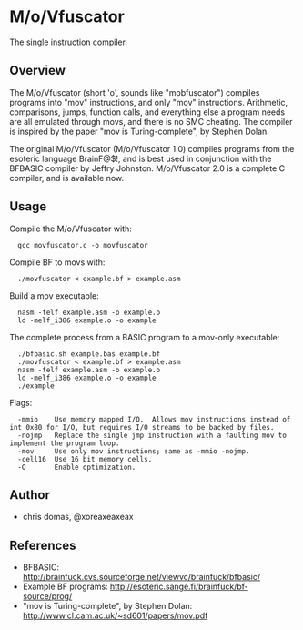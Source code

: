 # M/o/Vfuscator
The single instruction compiler.

## Overview
The M/o/Vfuscator (short 'o', sounds like "mobfuscator") compiles programs into "mov" instructions, and only "mov" instructions.  Arithmetic, comparisons, jumps, function calls, and everything else a program needs are all emulated through movs, and there is no SMC cheating.  The compiler is inspired by the paper "mov is Turing-complete", by Stephen Dolan.

The original M/o/Vfuscator (M/o/Vfuscator 1.0) compiles programs from the esoteric language BrainF@$!, and is best used in conjunction with the BFBASIC compiler by Jeffry Johnston.  M/o/Vfuscator 2.0 is a complete C compiler, and is available now.

## Usage

Compile the M/o/Vfuscator with:
```
  gcc movfuscator.c -o movfuscator
```

Compile BF to movs with:
```
  ./movfuscator < example.bf > example.asm
```

Build a mov executable:
```
  nasm -felf example.asm -o example.o
  ld -melf_i386 example.o -o example
```

The complete process from a BASIC program to a mov-only executable:
```
  ./bfbasic.sh example.bas example.bf
  ./movfuscator < example.bf > example.asm
  nasm -felf example.asm -o example.o
  ld -melf_i386 example.o -o example
  ./example
```

Flags:
```
  -mmio    Use memory mapped I/O.  Allows mov instructions instead of int 0x80 for I/O, but requires I/O streams to be backed by files.
  -nojmp   Replace the single jmp instruction with a faulting mov to implement the program loop.
  -mov     Use only mov instructions; same as -mmio -nojmp.
  -cell16  Use 16 bit memory cells.
  -O       Enable optimization.
```

## Author
- chris domas, @xoreaxeaxeax

## References
* BFBASIC: http://brainfuck.cvs.sourceforge.net/viewvc/brainfuck/bfbasic/
* Example BF programs: http://esoteric.sange.fi/brainfuck/bf-source/prog/
* "mov is Turing-complete", by Stephen Dolan: http://www.cl.cam.ac.uk/~sd601/papers/mov.pdf
